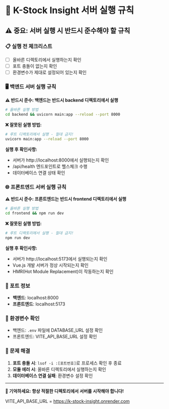 # 🚀 K-Stock Insight 서버 실행 규칙

## ⚠️ 중요: 서버 실행 시 반드시 준수해야 할 규칙

### 📋 실행 전 체크리스트
- [ ] 올바른 디렉토리에서 실행하는지 확인
- [ ] 포트 충돌이 없는지 확인
- [ ] 환경변수가 제대로 설정되어 있는지 확인

### 🖥️ 백엔드 서버 실행 규칙

**⚠️ 반드시 준수: 백엔드는 반드시 backend 디렉토리에서 실행**

```bash
# 올바른 실행 방법
cd backend && uvicorn main:app --reload --port 8000
```

**❌ 잘못된 실행 방법:**
```bash
# 루트 디렉토리에서 실행 - 절대 금지!
uvicorn main:app --reload --port 8000
```

**실행 후 확인사항:**
- 서버가 http://localhost:8000에서 실행되는지 확인
- /api/health 엔드포인트로 헬스체크 수행
- 데이터베이스 연결 상태 확인

### 🌐 프론트엔드 서버 실행 규칙

**⚠️ 반드시 준수: 프론트엔드는 반드시 frontend 디렉토리에서 실행**

```bash
# 올바른 실행 방법
cd frontend && npm run dev
```

**❌ 잘못된 실행 방법:**
```bash
# 루트 디렉토리에서 실행 - 절대 금지!
npm run dev
```

**실행 후 확인사항:**
- 서버가 http://localhost:5173에서 실행되는지 확인
- Vue.js 개발 서버가 정상 시작되는지 확인
- HMR(Hot Module Replacement)이 작동하는지 확인

### 🔧 포트 정보
- **백엔드**: localhost:8000
- **프론트엔드**: localhost:5173

### 📝 환경변수 확인
- 백엔드: `.env` 파일에 DATABASE_URL 설정 확인
- 프론트엔드: VITE_API_BASE_URL 설정 확인

### 🚨 문제 해결
1. **포트 충돌 시**: `lsof -i :[포트번호]`로 프로세스 확인 후 종료
2. **모듈 에러 시**: 올바른 디렉토리에서 실행하는지 확인
3. **데이터베이스 연결 실패**: 환경변수 설정 확인

---
**🎯 기억하세요: 항상 적절한 디렉토리에서 서버를 시작해야 합니다!** 

VITE_API_BASE_URL = https://k-stock-insight.onrender.com 
